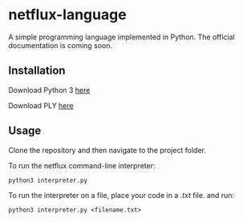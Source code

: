 # netflux-language
A simple programming language implemented in Python. The official documentation is coming soon.

## Installation
Download Python 3 [here](https://www.python.org/downloads/)

Download PLY [here](https://github.com/dabeaz/ply)

## Usage
Clone the repository and then navigate to the project folder.

To run the netflux command-line interpreter:

```
python3 interpreter.py
```

To run the interpreter on a file, place your code in a *.txt* file. and run:

```
python3 interpreter.py <filename.txt>
```
